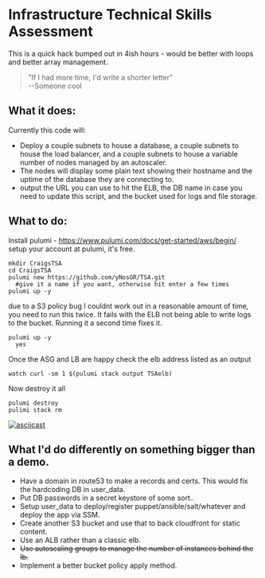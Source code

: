 # Infrastructure Technical Skills Assessment 
This is a quick hack bumped out in 4ish hours - would be better with loops and better array management.   
>   "If I had more time, I'd write a shorter letter"   
>     --Someone cool

## What it does:
Currently this code will:
- Deploy a couple subnets to house a database, a couple subnets to house the load balancer, and a couple subnets to house a variable number of nodes managed by an autoscaler. 
- The nodes will display some plain text showing their hostname and the uptime of the database they are connecting to.
- output the URL you can use to hit the ELB, the DB name in case you need to update this script, and the bucket used for logs and file storage. 


## What to do:
  Install pulumi - https://www.pulumi.com/docs/get-started/aws/begin/   
  setup your account at pulumi, it's free.
  ```
  mkdir CraigsTSA
  cd CraigsTSA
  pulumi new https://github.com/yNosGR/TSA.git
    #give it a name if you want, otherwise hit enter a few times
  pulumi up -y
  ```
  due to a S3 policy bug I couldnt work out in a reasonable amount of time, you need to run this twice. It fails with the ELB not being able to write logs to the bucket. Running it a second time fixes it.
  ```
  pulumi up -y
    yes
  ```
  Once the ASG and LB are happy check the elb address listed as an output
  ```
  watch curl -sm 1 $(pulumi stack output TSAelb)
  ```
  Now destroy it all
  ```
  pulumi destroy
  pulimi stack rm
  ``` 
  [![asciicast](https://asciinema.org/a/DIbd8Cd6CF59gEcyuuRSOQqRg.svg)](https://asciinema.org/a/DIbd8Cd6CF59gEcyuuRSOQqRg)
  
## What I'd do differently on something bigger than a demo.
- Have a domain in route53 to make a records and certs. This would fix the hardcoding DB in user_data.  
- Put DB passwords in a secret keystore of some sort..  
- Setup user_data to deploy/register puppet/ansible/salt/whatever and deploy the app via SSM.    
- Create another S3 bucket and use that to back cloudfront for static content.    
- Use an ALB rather than a classic elb.   
- ~~Use autoscaling groups to manage the number of instances behind the lb.~~
- Implement a better bucket policy apply method. 
  

